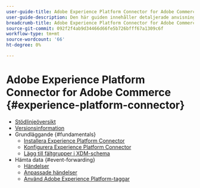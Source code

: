 ```yaml
---
user-guide-title: Adobe Experience Platform Connector for Adobe Commerce
user-guide-description: Den här guiden innehåller detaljerade anvisningar om hur du använder Adobe Experience Platform Connector för Adobe Commerce.
breadcrumb-title: Adobe Experience Platform Connector for Adobe Commerce
source-git-commit: 092f2f4ab9d34466d66fe5b726bfff67a1309c6f
workflow-type: tm+mt
source-wordcount: '66'
ht-degree: 0%

---
```


# Adobe Experience Platform Connector for Adobe Commerce {#experience-platform-connector}

- [Stödlinjeöversikt](overview.md)
- [Versionsinformation](release-notes.md)
- Grundläggande {#fundamentals}
   - [Installera Experience Platform Connector](install.md)
   - [Konfigurera Experience Platform Connector](connect-data.md)
   - [Lägg till fältgrupper i XDM-schema](update-xdm.md)
- Hämta data {#event-forwarding}
   - [Händelser](events.md)
   - [Anpassade händelser](custom-events.md)
   - [Använd Adobe Experience Platform-taggar](using-tags.md)

